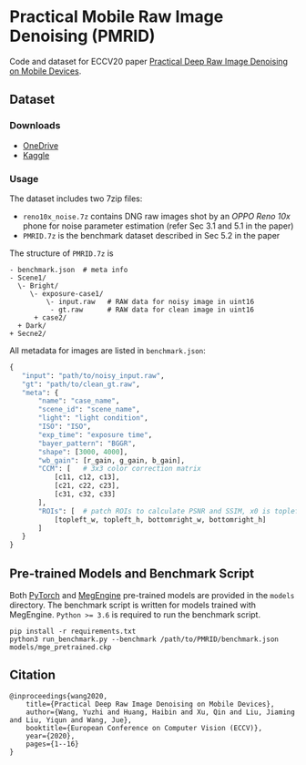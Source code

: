 # Practical Mobile Raw Image Denoising (PMRID)

Code and dataset for ECCV20 paper [Practical Deep Raw Image Denoising on Mobile Devices](https://arxiv.org/abs/2010.06935).

## Dataset

### Downloads
- [OneDrive](https://megvii-my.sharepoint.cn/:f:/g/personal/wangyuzhi_megvii_com/Et4v2Z7CkRxHnbcFUq6RXZMBfXUrlm_Se5OVDvcdujVsMA?e=vcfJWs)
- [Kaggle](https://www.kaggle.com/dataset/1bdc5cd707cfbb3ee842eb3cbfe93495dbba88017d29f295f8edbcb8f8790556)

### Usage

The dataset includes two 7zip files:
- `reno10x_noise.7z` contains DNG raw images shot by an _OPPO Reno 10x_ phone for noise parameter estimation (refer Sec 3.1 and 5.1 in the paper)
- `PMRID.7z` is the benchmark dataset described in Sec 5.2 in the paper

The structure of `PMRID.7z` is
```
- benchmark.json  # meta info
- Scene1/
  \- Bright/
     \- exposure-case1/ 
         \- input.raw   # RAW data for noisy image in uint16
          - gt.raw      # RAW data for clean image in uint16
      + case2/
  + Dark/
+ Secne2/
```

All metadata for images are listed in `benchmark.json`:
```python
{
   "input": "path/to/noisy_input.raw",
   "gt": "path/to/clean_gt.raw",
   "meta": {
       "name": "case_name",
       "scene_id": "scene_name",
       "light": "light condition",
       "ISO": "ISO",
       "exp_time": "exposure time",
       "bayer_pattern": "BGGR",
       "shape": [3000, 4000],
       "wb_gain": [r_gain, g_gain, b_gain],
       "CCM": [   # 3x3 color correction matrix
           [c11, c12, c13], 
           [c21, c22, c23], 
           [c31, c32, c33]
       ],
       "ROIs": [  # patch ROIs to calculate PSNR and SSIM, x0 is topleft
           [topleft_w, topleft_h, bottomright_w, bottomright_h]
       ]
   }
}
```

## Pre-trained Models and Benchmark Script

Both [PyTorch](https://pytorch.org/) and [MegEngine](https://megengine.org.cn/) pre-trained models are provided in the `models` directory. 
The benchmark script is written for models trained with MegEngine. `Python >= 3.6` is required to run the benchmark script.

```
pip install -r requirements.txt
python3 run_benchmark.py --benchmark /path/to/PMRID/benchmark.json models/mge_pretrained.ckp
```


## Citation
```
@inproceedings{wang2020,
	title={Practical Deep Raw Image Denoising on Mobile Devices},
	author={Wang, Yuzhi and Huang, Haibin and Xu, Qin and Liu, Jiaming and Liu, Yiqun and Wang, Jue},
	booktitle={European Conference on Computer Vision (ECCV)},
	year={2020},
	pages={1--16}
}
```
